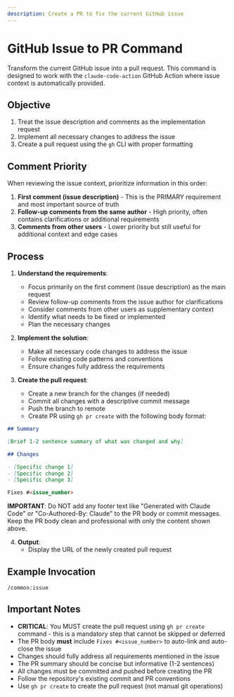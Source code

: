 ```yaml
---
description: Create a PR to fix the current GitHub issue
---
```


# GitHub Issue to PR Command

Transform the current GitHub issue into a pull request. This command is designed to work with the `claude-code-action` GitHub Action where issue context is automatically provided.

## Objective

1. Treat the issue description and comments as the implementation request
2. Implement all necessary changes to address the issue
3. Create a pull request using the `gh` CLI with proper formatting

## Comment Priority

When reviewing the issue context, prioritize information in this order:

1. **First comment (issue description)** - This is the PRIMARY requirement and most important source of truth
2. **Follow-up comments from the same author** - High priority, often contains clarifications or additional requirements
3. **Comments from other users** - Lower priority but still useful for additional context and edge cases

## Process

1. **Understand the requirements**:

   - Focus primarily on the first comment (issue description) as the main request
   - Review follow-up comments from the issue author for clarifications
   - Consider comments from other users as supplementary context
   - Identify what needs to be fixed or implemented
   - Plan the necessary changes

2. **Implement the solution**:

   - Make all necessary code changes to address the issue
   - Follow existing code patterns and conventions
   - Ensure changes fully address the requirements

3. **Create the pull request**:
   - Create a new branch for the changes (if needed)
   - Commit all changes with a descriptive commit message
   - Push the branch to remote
   - Create PR using `gh pr create` with the following body format:

```markdown
## Summary

[Brief 1-2 sentence summary of what was changed and why]

## Changes

- [Specific change 1]
- [Specific change 2]
- [Specific change 3]

Fixes #<issue_number>
```

**IMPORTANT**: Do NOT add any footer text like "Generated with Claude Code" or "Co-Authored-By: Claude" to the PR body or commit messages. Keep the PR body clean and professional with only the content shown above.

4. **Output**:
   - Display the URL of the newly created pull request

## Example Invocation

```
/common:issue
```

## Important Notes

- **CRITICAL**: You MUST create the pull request using `gh pr create` command - this is a mandatory step that cannot be skipped or deferred
- The PR body **must** include `Fixes #<issue_number>` to auto-link and auto-close the issue
- Changes should fully address all requirements mentioned in the issue
- The PR summary should be concise but informative (1-2 sentences)
- All changes must be committed and pushed before creating the PR
- Follow the repository's existing commit and PR conventions
- Use `gh pr create` to create the pull request (not manual git operations)
